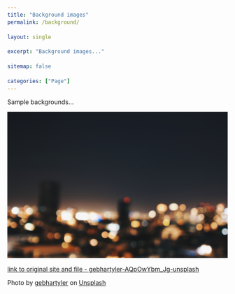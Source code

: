 ```yaml
---
title: "Background images"
permalink: /background/

layout: single

excerpt: "Background images..."

sitemap: false

categories: ["Page"]
---
```


Sample backgrounds...




![gebhartyler-AQpOwYbm_Jg-unsplash (gebhartyler-AQpOwYbm_Jg-unsplash)](../assets/images/gebhartyler-AQpOwYbm_Jg-unsplash.jpeg)

[link to original site and file - gebhartyler-AQpOwYbm_Jg-unsplash](https://unsplash.com/photos/AQpOwYbm_Jg)

Photo by <a href="https://unsplash.com/@gebhartyler?utm_source=unsplash&utm_medium=referral&utm_content=creditCopyText">gebhartyler</a> on <a href="https://unsplash.com/photos/AQpOwYbm_Jg?utm_source=unsplash&utm_medium=referral&utm_content=creditCopyText">Unsplash</a>


